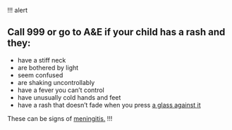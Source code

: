 !!! alert
## Call 999 or go to A&E if your child has a rash and they:

* have a stiff neck
* are bothered by light
* seem confused
* are shaking uncontrollably
* have a fever you can’t control
* have unusually cold hands and feet
* have a rash that doesn’t fade when you press [a glass against it](https://www.meningitisnow.org/meningitis-explained/signs-and-symptoms/glass-test/?gclid=CJWh-aLL8s0CFcE_GwodT4ALcg)

These can be signs of [meningitis.](http://www.nhs.uk/conditions/Meningitis/Pages/Introduction.aspx)
!!!
